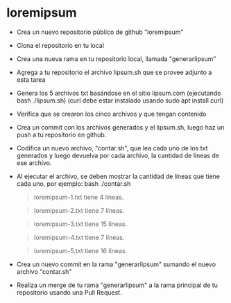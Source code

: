 # loremipsum

- Crea un nuevo repositorio público de github "loremipsum"
- Clona el repositorio en tu local
- Crea una nueva rama en tu repositorio local, llamada "generarlipsum"
- Agrega  a tu repositorio el archivo lipsum.sh que se provee adjunto a esta tarea
- Genera los 5 archivos txt basándose en el sitio lipsum.com (ejecutando bash ./lipsum.sh) (curl debe estar instalado usando sudo apt install curl)
- Verifica que se crearon los cinco archivos y que tengan contenido
- Crea un commit con los archivos generados y el lipsum.sh, luego haz un push a tu repositorio en github.
- Codifica un nuevo archivo, "contar.sh", que lea cada uno de los txt generados y luego devuelva por cada archivo, la cantidad de líneas de ese archivo.
- Al ejecutar el archivo, se deben mostrar la cantidad de líneas que tiene cada uno, por ejemplo:
    bash ./contar.sh
    >loremipsum-1.txt tiene 4 líneas.

    >loremipsum-2.txt tiene 7 líneas.

    >loremipsum-3.txt tiene 15 líneas.

    >loremipsum-4.txt tiene 7 líneas.

    >loremipsum-5.txt tiene 16 líneas.
    
- Crea un nuevo commit en la rama "generarlipsum" sumando el nuevo archivo "contar.sh"
- Realiza un merge de tu rama "generarlipsum" a la rama principal de tu repositorio usando una Pull Request.